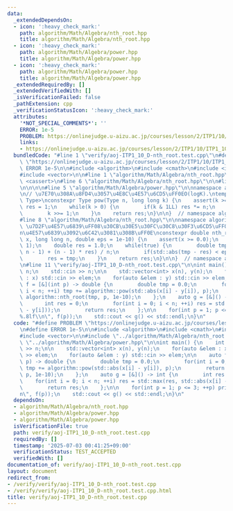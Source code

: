 ```yaml
---
data:
  _extendedDependsOn:
  - icon: ':heavy_check_mark:'
    path: algorithm/Math/Algebra/nth_root.hpp
    title: algorithm/Math/Algebra/nth_root.hpp
  - icon: ':heavy_check_mark:'
    path: algorithm/Math/Algebra/power.hpp
    title: algorithm/Math/Algebra/power.hpp
  - icon: ':heavy_check_mark:'
    path: algorithm/Math/Algebra/power.hpp
    title: algorithm/Math/Algebra/power.hpp
  _extendedRequiredBy: []
  _extendedVerifiedWith: []
  _isVerificationFailed: false
  _pathExtension: cpp
  _verificationStatusIcon: ':heavy_check_mark:'
  attributes:
    '*NOT_SPECIAL_COMMENTS*': ''
    ERROR: 1e-5
    PROBLEM: https://onlinejudge.u-aizu.ac.jp/courses/lesson/2/ITP1/10/ITP1_10_D
    links:
    - https://onlinejudge.u-aizu.ac.jp/courses/lesson/2/ITP1/10/ITP1_10_D
  bundledCode: "#line 1 \"verify/aoj-ITP1_10_D-nth_root.test.cpp\"\n#define PROBLEM\
    \ \"https://onlinejudge.u-aizu.ac.jp/courses/lesson/2/ITP1/10/ITP1_10_D\"\n#define\
    \ ERROR 1e-5\n\n#include <algorithm>\n#include <cmath>\n#include <iostream>\n\
    #include <vector>\n\n#line 1 \"algorithm/Math/Algebra/nth_root.hpp\"\n\n\n\n#include\
    \ <cassert>\n#line 6 \"algorithm/Math/Algebra/nth_root.hpp\"\n\n#line 1 \"algorithm/Math/Algebra/power.hpp\"\
    \n\n\n\n#line 5 \"algorithm/Math/Algebra/power.hpp\"\n\nnamespace algorithm {\n\
    \n// \u7E70\u308A\u8FD4\u3057\u4E8C\u4E57\u6CD5\uFF0EO(logK).\ntemplate <typename\
    \ Type>\nconstexpr Type pow(Type n, long long k) {\n    assert(k >= 0);\n    Type\
    \ res = 1;\n    while(k > 0) {\n        if(k & 1LL) res *= n;\n        n *= n;\n\
    \        k >>= 1;\n    }\n    return res;\n}\n\n}  // namespace algorithm\n\n\n\
    #line 8 \"algorithm/Math/Algebra/nth_root.hpp\"\n\nnamespace algorithm {\n\n//\
    \ \u7D2F\u4E57\u6839\uFF08\u30CB\u30E5\u30FC\u30C8\u30F3\u6CD5\uFF09\uFF0Ex\u306E\
    n\u4E57\u6839\u3092\u6C42\u3081\u308B\uFF0E\nconstexpr double nth_root(double\
    \ x, long long n, double eps = 1e-10) {\n    assert(x >= 0.0);\n    assert(n >=\
    \ 1);\n    double res = 1.0;\n    while(true) {\n        double tmp = (x / pow(res,\
    \ n - 1) + (n - 1) * res) / n;\n        if(std::abs(tmp - res) < eps) break;\n\
    \        res = tmp;\n    }\n    return res;\n}\n\n}  // namespace algorithm\n\n\
    \n#line 11 \"verify/aoj-ITP1_10_D-nth_root.test.cpp\"\n\nint main() {\n    int\
    \ n;\n    std::cin >> n;\n\n    std::vector<int> x(n), y(n);\n    for(auto &elem\
    \ : x) std::cin >> elem;\n    for(auto &elem : y) std::cin >> elem;\n\n    auto\
    \ f = [&](int p) -> double {\n        double tmp = 0.0;\n        for(int i = 0;\
    \ i < n; ++i) tmp += algorithm::pow(std::abs(x[i] - y[i]), p);\n        return\
    \ algorithm::nth_root(tmp, p, 1e-10);\n    };\n    auto g = [&]() -> int {\n \
    \       int res = 0;\n        for(int i = 0; i < n; ++i) res = std::max(res, std::abs(x[i]\
    \ - y[i]));\n        return res;\n    };\n\n    for(int p = 1; p <= 3; ++p) printf(\"\
    %.8lf\\n\", f(p));\n    std::cout << g() << std::endl;\n}\n"
  code: "#define PROBLEM \"https://onlinejudge.u-aizu.ac.jp/courses/lesson/2/ITP1/10/ITP1_10_D\"\
    \n#define ERROR 1e-5\n\n#include <algorithm>\n#include <cmath>\n#include <iostream>\n\
    #include <vector>\n\n#include \"../algorithm/Math/Algebra/nth_root.hpp\"\n#include\
    \ \"../algorithm/Math/Algebra/power.hpp\"\n\nint main() {\n    int n;\n    std::cin\
    \ >> n;\n\n    std::vector<int> x(n), y(n);\n    for(auto &elem : x) std::cin\
    \ >> elem;\n    for(auto &elem : y) std::cin >> elem;\n\n    auto f = [&](int\
    \ p) -> double {\n        double tmp = 0.0;\n        for(int i = 0; i < n; ++i)\
    \ tmp += algorithm::pow(std::abs(x[i] - y[i]), p);\n        return algorithm::nth_root(tmp,\
    \ p, 1e-10);\n    };\n    auto g = [&]() -> int {\n        int res = 0;\n    \
    \    for(int i = 0; i < n; ++i) res = std::max(res, std::abs(x[i] - y[i]));\n\
    \        return res;\n    };\n\n    for(int p = 1; p <= 3; ++p) printf(\"%.8lf\\\
    n\", f(p));\n    std::cout << g() << std::endl;\n}\n"
  dependsOn:
  - algorithm/Math/Algebra/nth_root.hpp
  - algorithm/Math/Algebra/power.hpp
  - algorithm/Math/Algebra/power.hpp
  isVerificationFile: true
  path: verify/aoj-ITP1_10_D-nth_root.test.cpp
  requiredBy: []
  timestamp: '2025-07-03 00:41:25+09:00'
  verificationStatus: TEST_ACCEPTED
  verifiedWith: []
documentation_of: verify/aoj-ITP1_10_D-nth_root.test.cpp
layout: document
redirect_from:
- /verify/verify/aoj-ITP1_10_D-nth_root.test.cpp
- /verify/verify/aoj-ITP1_10_D-nth_root.test.cpp.html
title: verify/aoj-ITP1_10_D-nth_root.test.cpp
---
```

